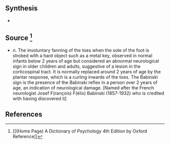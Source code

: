 ## Synthesis
- 
## Source [^1]
- $n$. The involuntary fanning of the toes when the sole of the foot is stroked with a hard object such as a metal key, observed in normal infants below 2 years of age but considered an abnormal neurological sign in older children and adults, suggestive of a lesion in the corticospinal tract. It is normally replaced around 2 years of age by the plantar response, which is a curling inwards of the toes. The Babinski sign is the presence of the Babinski reflex in a person over 2 years of age, an indication of neurological damage. \[Named after the French neurologist Josef F(rançois) F(élix) Babinski (1857-1932) who is credited with having discovered it]
## References

[^1]: [[(Home Page) A Dictionary of Psychology 4th Edition by Oxford Reference]]
